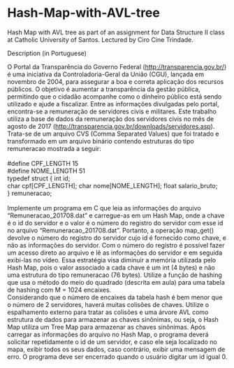 # Hash-Map-with-AVL-tree
Hash Map with AVL tree as part of an assignment for Data Structure II class at Catholic University of Santos. Lectured by Ciro Cine Trindade.

Description (in Portuguese)

O Portal da Transparência do Governo Federal (http://transparencia.gov.br/) é uma iniciativa da Controladoria-Geral da União (CGU), lançada em novembro de 2004, para assegurar a boa e correta aplicação dos recursos públicos. O objetivo é aumentar a transparência da gestão pública, permitindo que o cidadão acompanhe como o dinheiro público está sendo utilizado e ajude a fiscalizar.
Entre as informações divulgadas pelo portal, encontra-se a remuneração de servidores civis e militares. Este trabalho utiliza a base de dados da remuneração dos servidores civis no mês de agosto de 2017 (http://transparencia.gov.br/downloads/servidores.asp). Trata-se de um arquivo CVS (Comma Separated Values) que foi tratado e transformado em um arquivo binário contendo estruturas do tipo remuneracao mostrada a seguir: <br/>
<br/>#define CPF_LENGTH 15<br/>
#define NOME_LENGTH 51<br/>
typedef struct { int id;<br/>
char cpf[CPF_LENGTH]; char nome[NOME_LENGTH]; float salario_bruto;<br/>
} remuneracao;<br/><br/>
Implemente um programa em C que leia as informações do arquivo “Remuneracao_201708.dat” e carregue-as em um Hash Map, onde a chave é o id do servidor e o valor é o número do registro do servidor com esse id no arquivo “Remuneracao_201708.dat”. Portanto, a operação map_get() devolve o número do registro do servidor cujo id é fornecido como chave, e não as informações do servidor. Com o número do registro é possível fazer um acesso direto ao arquivo e lê as informações do servidor e em seguida exibi-las no vídeo. Essa estratégia visa diminuir a memória utilizada pelo Hash Map, pois o valor associado a cada chave é um int (4 bytes) e não uma estrutura do tipo remuneracao (76 bytes).
Utilize a função de hashing que usa o método do meio do quadrado (descrita em aula) para uma tabela de hashing com M = 1024 encaixes.
<br/>   Considerando que o número de encaixes da tabela hash é bem menor que o número de
2 servidores, haverá muitas colisões de chaves. Utilize o espalhamento externo para tratar as colisões e uma árvore AVL como estrutura de dados para armazenar as chaves sinônimas, ou
seja, o Hash Map utiliza um Tree Map para armazenar as chaves sinônimas.
Após carregar as informações do arquivo no Hash Map, o programa deverá solicitar repetidamente o id de um servidor, e caso ele seja localizado no mapa, exibir todos os seus dados, caso contrário, exibir uma mensagem de erro. O programa deve ser encerrado quando o usuário digitar um id igual 0.
